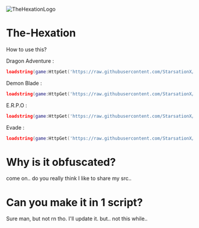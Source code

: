 ![TheHexationLogo](https://github.com/user-attachments/assets/3e32380b-acb9-462a-8144-ad66c9cfb4ef)

# The-Hexation
How to use this?

Dragon Adventure :
```lua
loadstring(game:HttpGet('https://raw.githubusercontent.com/StarsationX/The-Hexation/main/da.lua'))()
```

Demon Blade :
```lua
loadstring(game:HttpGet('https://raw.githubusercontent.com/StarsationX/The-Hexation/main/Demon-Blade.lua'))()
```

E.R.P.O :
```lua
loadstring(game:HttpGet('https://raw.githubusercontent.com/StarsationX/The-Hexation/refs/heads/main/E.R.P.O.lua'))()
```
Evade :
```lua
loadstring(game:HttpGet('https://raw.githubusercontent.com/StarsationX/The-Hexation/refs/heads/main/EvadeUtils.lua'))()
```

# Why is it obfuscated?
come on.. do you really think I like to share my src..

# Can you make it in 1 script?
Sure man, but not rn tho. I'll update it. but.. not this while..
